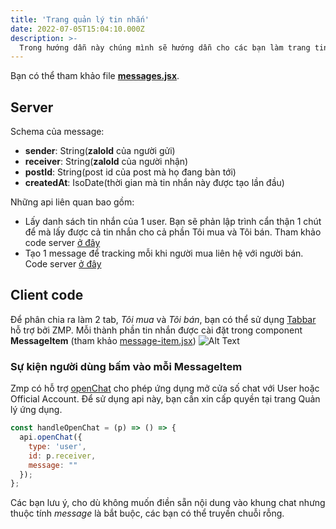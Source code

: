 ```yaml
---
title: 'Trang quản lý tin nhắn'
date: 2022-07-05T15:04:10.000Z
description: >-
  Trong hướng dẫn này chúng mình sẽ hướng dẫn cho các bạn làm trang tin nhắn
---
```


Bạn có thể tham khảo file **[messages.jsx](https://github.com/quynhdinh/BanLai/blob/master/client/src/pages/messages.jsx)**.

## Server
Schema của message:
- **sender**: String(**zaloId** của người gửi)
- **receiver**: String(**zaloId** của người nhận)
- **postId**: String(post id của post mà họ đang bàn tới)
- **createdAt**: IsoDate(thời gian mà tin nhắn này được tạo lần đầu)

Những api liên quan bao gồm:
- Lấy danh sách tin nhắn của 1 user. Bạn sẽ phản lập trình cẩn thận 1 chút để mà lấy được cả tin nhắn cho cả phần Tôi mua và Tôi bán. Tham khảo code server [ở đây](https://github.com/quynhdinh/BanLai/blob/440894a9332f6ae27bd239803b7aa3286bf1fac3/server/routes/message.js#L8)
- Tạo 1 message để tracking mỗi khi người mua liên hệ với người bán. Code server [ở đây](https://github.com/quynhdinh/BanLai/blob/440894a9332f6ae27bd239803b7aa3286bf1fac3/server/routes/message.js#L39)
## Client code
Để phân chia ra làm 2 tab, _Tôi mua_ và _Tôi bán_, bạn có thể sử dụng [Tabbar](https://mini.zalo.me/docs/framework/components/layout-components/tabs/) hỗ trợ bởi ZMP.
Mỗi thành phần tin nhắn được cài đặt trong component **MessageItem** (tham khảo [message-item.jsx](https://github.com/quynhdinh/BanLai/blob/master/client/src/components/message-item.jsx))
![Alt Text](https://scintillating-haupia-01fe5d.netlify.app/img/messages.jpg)

### Sự kiện người dùng bấm vào mỗi **MessageItem**
Zmp có hỗ trợ [openChat](https://mini.zalo.me/static/zmp-docs/v1.12.0/api/openChat/) cho phép ứng dụng mở cửa số chat với User hoặc Official Account. Để sử dụng api này, bạn cần xin cấp quyền tại trang Quản lý ứng dụng.
```javascript
const handleOpenChat = (p) => () => {
  api.openChat({
    type: 'user',
    id: p.receiver,
    message: ""
  });
};
```


Các bạn lưu ý, cho dù không muốn điền sẵn nội dung vào khung chat nhưng thuộc tính _message_ là bắt buộc, các bạn có thể truyền chuỗi rỗng.